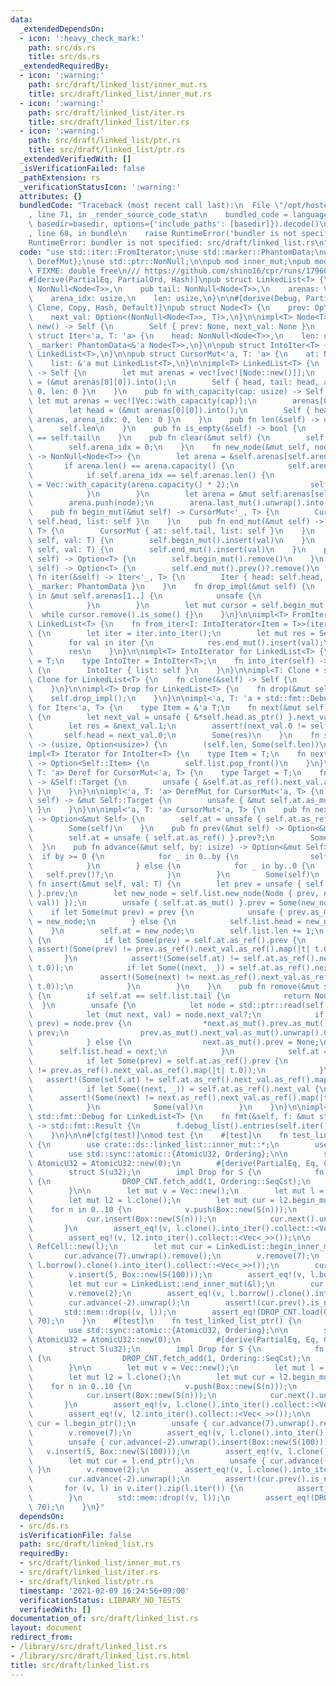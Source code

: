 ```yaml
---
data:
  _extendedDependsOn:
  - icon: ':heavy_check_mark:'
    path: src/ds.rs
    title: src/ds.rs
  _extendedRequiredBy:
  - icon: ':warning:'
    path: src/draft/linked_list/inner_mut.rs
    title: src/draft/linked_list/inner_mut.rs
  - icon: ':warning:'
    path: src/draft/linked_list/iter.rs
    title: src/draft/linked_list/iter.rs
  - icon: ':warning:'
    path: src/draft/linked_list/ptr.rs
    title: src/draft/linked_list/ptr.rs
  _extendedVerifiedWith: []
  _isVerificationFailed: false
  _pathExtension: rs
  _verificationStatusIcon: ':warning:'
  attributes: {}
  bundledCode: "Traceback (most recent call last):\n  File \"/opt/hostedtoolcache/Python/3.9.1/x64/lib/python3.9/site-packages/onlinejudge_verify/documentation/build.py\"\
    , line 71, in _render_source_code_stat\n    bundled_code = language.bundle(stat.path,\
    \ basedir=basedir, options={'include_paths': [basedir]}).decode()\n  File \"/opt/hostedtoolcache/Python/3.9.1/x64/lib/python3.9/site-packages/onlinejudge_verify/languages/user_defined.py\"\
    , line 68, in bundle\n    raise RuntimeError('bundler is not specified: {}'.format(path.as_posix()))\n\
    RuntimeError: bundler is not specified: src/draft/linked_list.rs\n"
  code: "use std::iter::FromIterator;\nuse std::marker::PhantomData;\nuse std::ops::{Deref,\
    \ DerefMut};\nuse std::ptr::NonNull;\n\npub mod inner_mut;\npub mod ptr;\n\n///\
    \ FIXME: double free\n/// https://github.com/shino16/cpr/runs/1796088138?check_suite_focus=true#step:8:64\n\
    #[derive(PartialEq, PartialOrd, Hash)]\npub struct LinkedList<T> {\n    pub head:\
    \ NonNull<Node<T>>,\n    pub tail: NonNull<Node<T>>,\n    arenas: Vec<Vec<Node<T>>>,\n\
    \    arena_idx: usize,\n    len: usize,\n}\n\n#[derive(Debug, PartialEq, PartialOrd,\
    \ Clone, Copy, Hash, Default)]\npub struct Node<T> {\n    prev: Option<NonNull<Node<T>>>,\n\
    \    next_val: Option<(NonNull<Node<T>>, T)>,\n}\n\nimpl<T> Node<T> {\n    fn\
    \ new() -> Self {\n        Self { prev: None, next_val: None }\n    }\n}\n\npub\
    \ struct Iter<'a, T: 'a> {\n    head: NonNull<Node<T>>,\n    len: usize,\n   \
    \ _marker: PhantomData<&'a Node<T>>,\n}\n\npub struct IntoIter<T> {\n    list:\
    \ LinkedList<T>,\n}\n\npub struct CursorMut<'a, T: 'a> {\n    at: NonNull<Node<T>>,\n\
    \    list: &'a mut LinkedList<T>,\n}\n\nimpl<T> LinkedList<T> {\n    pub fn new()\
    \ -> Self {\n        let mut arenas = vec![vec![Node::new()]];\n        let head\
    \ = (&mut arenas[0][0]).into();\n        Self { head, tail: head, arenas, arena_idx:\
    \ 0, len: 0 }\n    }\n    pub fn with_capacity(cap: usize) -> Self {\n       \
    \ let mut arenas = vec![Vec::with_capacity(cap)];\n        arenas[0].push(Node::new());\n\
    \        let head = (&mut arenas[0][0]).into();\n        Self { head, tail: head,\
    \ arenas, arena_idx: 0, len: 0 }\n    }\n    pub fn len(&self) -> usize {\n  \
    \      self.len\n    }\n    pub fn is_empty(&self) -> bool {\n        self.head\
    \ == self.tail\n    }\n    pub fn clear(&mut self) {\n        self.drop_impl();\n\
    \        self.arena_idx = 0;\n    }\n    fn new_node(&mut self, node: Node<T>)\
    \ -> NonNull<Node<T>> {\n        let arena = &self.arenas[self.arena_idx];\n \
    \       if arena.len() == arena.capacity() {\n            self.arena_idx += 1;\n\
    \            if self.arena_idx == self.arenas.len() {\n                let new_arena\
    \ = Vec::with_capacity(arena.capacity() * 2);\n                self.arenas.push(new_arena);\n\
    \            }\n        }\n        let arena = &mut self.arenas[self.arena_idx];\n\
    \        arena.push(node);\n        arena.last_mut().unwrap().into()\n    }\n\
    \    pub fn begin_mut(&mut self) -> CursorMut<'_, T> {\n        CursorMut { at:\
    \ self.head, list: self }\n    }\n    pub fn end_mut(&mut self) -> CursorMut<'_,\
    \ T> {\n        CursorMut { at: self.tail, list: self }\n    }\n    pub fn push_front(&mut\
    \ self, val: T) {\n        self.begin_mut().insert(val)\n    }\n    pub fn push_back(&mut\
    \ self, val: T) {\n        self.end_mut().insert(val)\n    }\n    pub fn pop_front(&mut\
    \ self) -> Option<T> {\n        self.begin_mut().remove()\n    }\n    pub fn pop_back(&mut\
    \ self) -> Option<T> {\n        self.end_mut().prev()?.remove()\n    }\n    pub\
    \ fn iter(&self) -> Iter<'_, T> {\n        Iter { head: self.head, len: self.len,\
    \ _marker: PhantomData }\n    }\n    fn drop_impl(&mut self) {\n        for v\
    \ in &mut self.arenas[1..] {\n            unsafe {\n                v.set_len(0);\n\
    \            }\n        }\n        let mut cursor = self.begin_mut();\n      \
    \  while cursor.remove().is_some() {}\n    }\n}\n\nimpl<T> FromIterator<T> for\
    \ LinkedList<T> {\n    fn from_iter<I: IntoIterator<Item = T>>(iter: I) -> Self\
    \ {\n        let iter = iter.into_iter();\n        let mut res = Self::with_capacity(iter.size_hint().0);\n\
    \        for val in iter {\n            res.end_mut().insert(val);\n        }\n\
    \        res\n    }\n}\n\nimpl<T> IntoIterator for LinkedList<T> {\n    type Item\
    \ = T;\n    type IntoIter = IntoIter<T>;\n    fn into_iter(self) -> Self::IntoIter\
    \ {\n        IntoIter { list: self }\n    }\n}\n\nimpl<T: Clone + std::fmt::Debug>\
    \ Clone for LinkedList<T> {\n    fn clone(&self) -> Self {\n        self.iter().cloned().collect()\n\
    \    }\n}\n\nimpl<T> Drop for LinkedList<T> {\n    fn drop(&mut self) {\n    \
    \    self.drop_impl();\n    }\n}\n\nimpl<'a, T: 'a + std::fmt::Debug> Iterator\
    \ for Iter<'a, T> {\n    type Item = &'a T;\n    fn next(&mut self) -> Option<Self::Item>\
    \ {\n        let next_val = unsafe { &*self.head.as_ptr() }.next_val.as_ref()?;\n\
    \        let res = &next_val.1;\n        assert!(next_val.0 != self.head);\n \
    \       self.head = next_val.0;\n        Some(res)\n    }\n    fn size_hint(&self)\
    \ -> (usize, Option<usize>) {\n        (self.len, Some(self.len))\n    }\n}\n\n\
    impl<T> Iterator for IntoIter<T> {\n    type Item = T;\n    fn next(&mut self)\
    \ -> Option<Self::Item> {\n        self.list.pop_front()\n    }\n}\n\nimpl<'a,\
    \ T: 'a> Deref for CursorMut<'a, T> {\n    type Target = T;\n    fn deref(&self)\
    \ -> &Self::Target {\n        unsafe { &self.at.as_ref().next_val.as_ref().unwrap().1\
    \ }\n    }\n}\n\nimpl<'a, T: 'a> DerefMut for CursorMut<'a, T> {\n    fn deref_mut(&mut\
    \ self) -> &mut Self::Target {\n        unsafe { &mut self.at.as_mut().next_val.as_mut().unwrap().1\
    \ }\n    }\n}\n\nimpl<'a, T: 'a> CursorMut<'a, T> {\n    pub fn next(&mut self)\
    \ -> Option<&mut Self> {\n        self.at = unsafe { self.at.as_ref() }.next_val.as_ref()?.0;\n\
    \        Some(self)\n    }\n    pub fn prev(&mut self) -> Option<&mut Self> {\n\
    \        self.at = unsafe { self.at.as_ref() }.prev?;\n        Some(self)\n  \
    \  }\n    pub fn advance(&mut self, by: isize) -> Option<&mut Self> {\n      \
    \  if by >= 0 {\n            for _ in 0..by {\n                self.next()?;\n\
    \            }\n        } else {\n            for _ in by..0 {\n             \
    \   self.prev()?;\n            }\n        }\n        Some(self)\n    }\n    pub\
    \ fn insert(&mut self, val: T) {\n        let prev = unsafe { self.at.as_ref()\
    \ }.prev;\n        let new_node = self.list.new_node(Node { prev, next_val: Some((self.at,\
    \ val)) });\n        unsafe { self.at.as_mut() }.prev = Some(new_node);\n    \
    \    if let Some(mut prev) = prev {\n            unsafe { prev.as_mut() }.next_val.as_mut().unwrap().0\
    \ = new_node;\n        } else {\n            self.list.head = new_node;\n    \
    \    }\n        self.at = new_node;\n        self.list.len += 1;\n        unsafe\
    \ {\n            if let Some(prev) = self.at.as_ref().prev {\n               \
    \ assert!(Some(prev) != prev.as_ref().next_val.as_ref().map(|t| t.0));\n     \
    \       }\n            assert!(Some(self.at) != self.at.as_ref().next_val.as_ref().map(|t|\
    \ t.0));\n            if let Some((next, _)) = self.at.as_ref().next_val {\n \
    \               assert!(Some(next) != next.as_ref().next_val.as_ref().map(|t|\
    \ t.0));\n            }\n        }\n    }\n    pub fn remove(&mut self) -> Option<T>\
    \ {\n        if self.at == self.list.tail {\n            return None;\n      \
    \  }\n        unsafe {\n            let node = std::ptr::read(self.at.as_ptr());\n\
    \            let (mut next, val) = node.next_val?;\n            if let Some(mut\
    \ prev) = node.prev {\n                *next.as_mut().prev.as_mut().unwrap() =\
    \ prev;\n                prev.as_mut().next_val.as_mut().unwrap().0 = next;\n\
    \            } else {\n                next.as_mut().prev = None;\n          \
    \      self.list.head = next;\n            }\n            self.at = next;\n\n\
    \            if let Some(prev) = self.at.as_ref().prev {\n                assert!(Some(prev)\
    \ != prev.as_ref().next_val.as_ref().map(|t| t.0));\n            }\n         \
    \   assert!(Some(self.at) != self.at.as_ref().next_val.as_ref().map(|t| t.0));\n\
    \            if let Some((next, _)) = self.at.as_ref().next_val {\n          \
    \      assert!(Some(next) != next.as_ref().next_val.as_ref().map(|t| t.0));\n\
    \            }\n            Some(val)\n        }\n    }\n}\n\nimpl<T: std::fmt::Debug>\
    \ std::fmt::Debug for LinkedList<T> {\n    fn fmt(&self, f: &mut std::fmt::Formatter<'_>)\
    \ -> std::fmt::Result {\n        f.debug_list().entries(self.iter()).finish()\n\
    \    }\n}\n\n#[cfg(test)]\nmod test {\n    #[test]\n    fn test_linked_list()\
    \ {\n        use crate::ds::linked_list::inner_mut::*;\n        use std::cell::RefCell;\n\
    \        use std::sync::atomic::{AtomicU32, Ordering};\n\n        static DROP_CNT:\
    \ AtomicU32 = AtomicU32::new(0);\n        #[derive(PartialEq, Eq, Clone, Debug)]\n\
    \        struct S(u32);\n        impl Drop for S {\n            fn drop(&mut self)\
    \ {\n                DROP_CNT.fetch_add(1, Ordering::SeqCst);\n            }\n\
    \        }\n\n        let mut v = Vec::new();\n        let mut l = LinkedList::new();\n\
    \        let mut l2 = l.clone();\n        let mut cur = l2.begin_mut();\n    \
    \    for n in 0..10 {\n            v.push(Box::new(S(n)));\n            l.push_back(Box::new(S(n)));\n\
    \            cur.insert(Box::new(S(n)));\n            cur.next().unwrap();\n \
    \       }\n        assert_eq!(v, l.clone().into_iter().collect::<Vec<_>>());\n\
    \        assert_eq!(v, l2.into_iter().collect::<Vec<_>>());\n\n        let l =\
    \ RefCell::new(l);\n        let mut cur = LinkedList::begin_inner_mut(&l);\n \
    \       cur.advance(7).unwrap().remove();\n        v.remove(7);\n        assert_eq!(v,\
    \ l.borrow().clone().into_iter().collect::<Vec<_>>());\n        cur.advance(-2).unwrap().insert(Box::new(S(100)));\n\
    \        v.insert(5, Box::new(S(100)));\n        assert_eq!(v, l.borrow().clone().into_iter().collect::<Vec<_>>());\n\
    \        let mut cur = LinkedList::end_inner_mut(&l);\n        cur.advance(-8).unwrap().remove();\n\
    \        v.remove(2);\n        assert_eq!(v, l.borrow().clone().into_iter().collect::<Vec<_>>());\n\
    \        cur.advance(-2).unwrap();\n        assert!(cur.prev().is_none());\n \
    \       std::mem::drop((v, l));\n        assert_eq!(DROP_CNT.load(Ordering::SeqCst),\
    \ 70);\n    }\n    #[test]\n    fn test_linked_list_ptr() {\n        use crate::ds::linked_list::ptr::*;\n\
    \        use std::sync::atomic::{AtomicU32, Ordering};\n\n        static DROP_CNT:\
    \ AtomicU32 = AtomicU32::new(0);\n        #[derive(PartialEq, Eq, Clone, Debug)]\n\
    \        struct S(u32);\n        impl Drop for S {\n            fn drop(&mut self)\
    \ {\n                DROP_CNT.fetch_add(1, Ordering::SeqCst);\n            }\n\
    \        }\n\n        let mut v = Vec::new();\n        let mut l = LinkedList::new();\n\
    \        let mut l2 = l.clone();\n        let mut cur = l2.begin_mut();\n    \
    \    for n in 0..10 {\n            v.push(Box::new(S(n)));\n            l.push_back(Box::new(S(n)));\n\
    \            cur.insert(Box::new(S(n)));\n            cur.next().unwrap();\n \
    \       }\n        assert_eq!(v, l.clone().into_iter().collect::<Vec<_>>());\n\
    \        assert_eq!(v, l2.into_iter().collect::<Vec<_>>());\n\n        let mut\
    \ cur = l.begin_ptr();\n        unsafe { cur.advance(7).unwrap().remove(); }\n\
    \        v.remove(7);\n        assert_eq!(v, l.clone().into_iter().collect::<Vec<_>>());\n\
    \        unsafe { cur.advance(-2).unwrap().insert(Box::new(S(100))); }\n     \
    \   v.insert(5, Box::new(S(100)));\n        assert_eq!(v, l.clone().into_iter().collect::<Vec<_>>());\n\
    \        let mut cur = l.end_ptr();\n        unsafe { cur.advance(-8).unwrap().remove();\
    \ }\n        v.remove(2);\n        assert_eq!(v, l.clone().into_iter().collect::<Vec<_>>());\n\
    \        cur.advance(-2).unwrap();\n        assert!(cur.prev().is_none());\n \
    \       for (v, l) in v.iter().zip(l.iter()) {\n            assert_eq!(v, l);\n\
    \        }\n        std::mem::drop((v, l));\n        assert_eq!(DROP_CNT.load(Ordering::SeqCst),\
    \ 70);\n    }\n}"
  dependsOn:
  - src/ds.rs
  isVerificationFile: false
  path: src/draft/linked_list.rs
  requiredBy:
  - src/draft/linked_list/inner_mut.rs
  - src/draft/linked_list/iter.rs
  - src/draft/linked_list/ptr.rs
  timestamp: '2021-02-09 16:24:56+09:00'
  verificationStatus: LIBRARY_NO_TESTS
  verifiedWith: []
documentation_of: src/draft/linked_list.rs
layout: document
redirect_from:
- /library/src/draft/linked_list.rs
- /library/src/draft/linked_list.rs.html
title: src/draft/linked_list.rs
---
```

